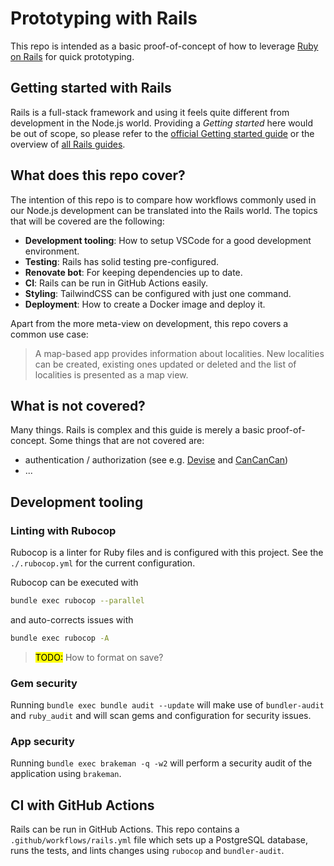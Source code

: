 # Prototyping with Rails

This repo is intended as a basic proof-of-concept of how to leverage [Ruby on Rails](https://rubyonrails.org/) for quick prototyping.

## Getting started with Rails

Rails is a full-stack framework and using it feels quite different from development in the Node.js world. Providing a _Getting started_ here would be out of scope, so please refer to the [official Getting started guide](https://guides.rubyonrails.org/getting_started.html) or the overview of [all Rails guides](https://guides.rubyonrails.org/index.html).

## What does this repo cover?

The intention of this repo is to compare how workflows commonly used in our Node.js development can be translated into the Rails world. The topics that will be covered are the following:

- **Development tooling**: How to setup VSCode for a good development environment.
- **Testing**: Rails has solid testing pre-configured.
- **Renovate bot**: For keeping dependencies up to date.
- **CI**: Rails can be run in GitHub Actions easily.
- **Styling**: TailwindCSS can be configured with just one command.
- **Deployment**: How to create a Docker image and deploy it.

Apart from the more meta-view on development, this repo covers a common use case:

> A map-based app provides information about localities. New localities can be created, existing ones updated or deleted and the list of localities is presented as a map view.

## What is not covered?

Many things. Rails is complex and this guide is merely a basic proof-of-concept. Some things that are not covered are:

- authentication / authorization (see e.g. [Devise](https://github.com/heartcombo/devise) and [CanCanCan](https://github.com/CanCanCommunity/cancancan))
- ...

## Development tooling

### Linting with Rubocop

Rubocop is a linter for Ruby files and is configured with this project. See the `./.rubocop.yml` for the current configuration.

Rubocop can be executed with

```bash
bundle exec rubocop --parallel
```

and auto-corrects issues with

```bash
bundle exec rubocop -A
```

> <mark>TODO:</mark> How to format on save?

### Gem security

Running `bundle exec bundle audit --update` will make use of `bundler-audit` and `ruby_audit` and will scan gems and configuration for security issues.

### App security

Running `bundle exec brakeman -q -w2` will perform a security audit of the application using `brakeman`.

## CI with GitHub Actions

Rails can be run in GitHub Actions. This repo contains a `.github/workflows/rails.yml` file which sets up a PostgreSQL database, runs the tests, and lints changes using `rubocop` and `bundler-audit`.
